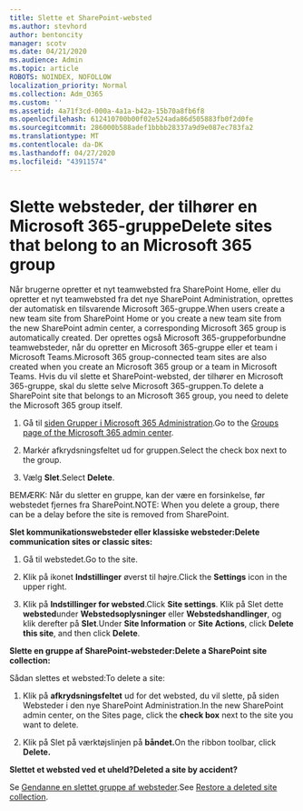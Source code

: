 ```yaml
---
title: Slette et SharePoint-websted
ms.author: stevhord
author: bentoncity
manager: scotv
ms.date: 04/21/2020
ms.audience: Admin
ms.topic: article
ROBOTS: NOINDEX, NOFOLLOW
localization_priority: Normal
ms.collection: Adm_O365
ms.custom: ''
ms.assetid: 4a71f3cd-000a-4a1a-b42a-15b70a8fb6f8
ms.openlocfilehash: 612410700b00f02e524ada86d505883fb0f2d0fe
ms.sourcegitcommit: 286000b588adef1bbbb28337a9d9e087ec783fa2
ms.translationtype: MT
ms.contentlocale: da-DK
ms.lasthandoff: 04/27/2020
ms.locfileid: "43911574"
---
```

# <a name="delete-sites-that-belong-to-an-microsoft-365-group"></a><span data-ttu-id="3cdee-102">Slette websteder, der tilhører en Microsoft 365-gruppe</span><span class="sxs-lookup"><span data-stu-id="3cdee-102">Delete sites that belong to an Microsoft 365 group</span></span>

<span data-ttu-id="3cdee-103">Når brugerne opretter et nyt teamwebsted fra SharePoint Home, eller du opretter et nyt teamwebsted fra det nye SharePoint Administration, oprettes der automatisk en tilsvarende Microsoft 365-gruppe.</span><span class="sxs-lookup"><span data-stu-id="3cdee-103">When users create a new team site from SharePoint Home or you create a new team site from the new SharePoint admin center, a corresponding Microsoft 365 group is automatically created.</span></span> <span data-ttu-id="3cdee-104">Der oprettes også Microsoft 365-gruppeforbundne teamwebsteder, når du opretter en Microsoft 365-gruppe eller et team i Microsoft Teams.</span><span class="sxs-lookup"><span data-stu-id="3cdee-104">Microsoft 365 group-connected team sites are also created when you create an Microsoft 365 group or a team in Microsoft Teams.</span></span> <span data-ttu-id="3cdee-105">Hvis du vil slette et SharePoint-websted, der tilhører en Microsoft 365-gruppe, skal du slette selve Microsoft 365-gruppen.</span><span class="sxs-lookup"><span data-stu-id="3cdee-105">To delete a SharePoint site that belongs to an Microsoft 365 group, you need to delete the Microsoft 365 group itself.</span></span> 
  
1. <span data-ttu-id="3cdee-106">Gå til [siden Grupper i Microsoft 365 Administration](https://portal.office.com/adminportal/home#/groups).</span><span class="sxs-lookup"><span data-stu-id="3cdee-106">Go to the [Groups page of the Microsoft 365 admin center](https://portal.office.com/adminportal/home#/groups).</span></span>
    
2. <span data-ttu-id="3cdee-107">Markér afkrydsningsfeltet ud for gruppen.</span><span class="sxs-lookup"><span data-stu-id="3cdee-107">Select the check box next to the group.</span></span>
    
3. <span data-ttu-id="3cdee-108">Vælg **Slet**.</span><span class="sxs-lookup"><span data-stu-id="3cdee-108">Select **Delete**.</span></span>
    
<span data-ttu-id="3cdee-109">BEMÆRK: Når du sletter en gruppe, kan der være en forsinkelse, før webstedet fjernes fra SharePoint.</span><span class="sxs-lookup"><span data-stu-id="3cdee-109">NOTE: When you delete a group, there can be a delay before the site is removed from SharePoint.</span></span>
  
<span data-ttu-id="3cdee-110">**Slet kommunikationswebsteder eller klassiske websteder:**</span><span class="sxs-lookup"><span data-stu-id="3cdee-110">**Delete communication sites or classic sites:**</span></span>

1. <span data-ttu-id="3cdee-111">Gå til webstedet.</span><span class="sxs-lookup"><span data-stu-id="3cdee-111">Go to the site.</span></span>
  
2. <span data-ttu-id="3cdee-112">Klik på ikonet **Indstillinger** øverst til højre.</span><span class="sxs-lookup"><span data-stu-id="3cdee-112">Click the **Settings** icon in the upper right.</span></span> 
  
3. <span data-ttu-id="3cdee-113">Klik på **Indstillinger for websted**.</span><span class="sxs-lookup"><span data-stu-id="3cdee-113">Click **Site settings**.</span></span> <span data-ttu-id="3cdee-114">Klik på Slet dette **websted**under **Webstedsoplysninger** eller **Webstedshandlinger**, og klik derefter på **Slet**.</span><span class="sxs-lookup"><span data-stu-id="3cdee-114">Under **Site Information** or **Site Actions**, click **Delete this site**, and then click **Delete**.</span></span>
  
<span data-ttu-id="3cdee-115">**Slette en gruppe af SharePoint-websteder:**</span><span class="sxs-lookup"><span data-stu-id="3cdee-115">**Delete a SharePoint site collection:**</span></span>

<span data-ttu-id="3cdee-116">Sådan slettes et websted:</span><span class="sxs-lookup"><span data-stu-id="3cdee-116">To delete a site:</span></span>
  
1. <span data-ttu-id="3cdee-117">Klik på **afkrydsningsfeltet** ud for det websted, du vil slette, på siden Websteder i den nye SharePoint Administration.</span><span class="sxs-lookup"><span data-stu-id="3cdee-117">In the new SharePoint admin center, on the Sites page, click the **check box** next to the site you want to delete.</span></span> 
    
2. <span data-ttu-id="3cdee-118">Klik på Slet på værktøjslinjen på **båndet.**</span><span class="sxs-lookup"><span data-stu-id="3cdee-118">On the ribbon toolbar, click **Delete.**</span></span>
    
<span data-ttu-id="3cdee-119">**Slettet et websted ved et uheld?**</span><span class="sxs-lookup"><span data-stu-id="3cdee-119">**Deleted a site by accident?**</span></span>

<span data-ttu-id="3cdee-120">Se [Gendanne en slettet gruppe af websteder](https://go.microsoft.com/fwlink/?linkid=867660).</span><span class="sxs-lookup"><span data-stu-id="3cdee-120">See [Restore a deleted site collection](https://go.microsoft.com/fwlink/?linkid=867660).</span></span>
  

